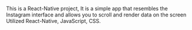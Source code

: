 This is a React-Native project,
It is a simple app that resembles the Instagram interface and allows you to scroll and render data on the screen
Utilized React-Native, JavaScript, CSS.
